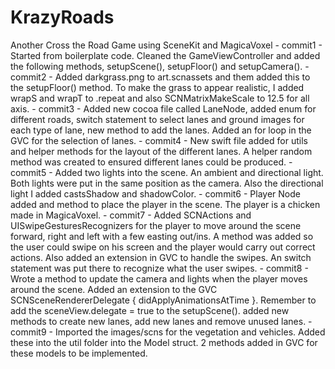 # KrazyRoads
Another Cross the Road Game using SceneKit and MagicaVoxel - 
commit1 - Started from boilerplate code. Cleaned the GameViewController and added the following methods, setupScene(), setupFloor() and 
setupCamera(). -
commit2 - Added darkgrass.png to art.scnassets and them added this to the setupFloor() method. To make the grass to appear realistic, I added wrapS and wrapT to .repeat and also SCNMatrixMakeScale to 12.5 for all axis. -
commit3 - Added new cocoa file called LaneNode, added enum for different roads, switch statement to select lanes and ground images for 
each type of lane, new method to add the lanes. Added an for loop in the GVC for the selection of lanes. - 
commit4 - New swift file added for utils and helper methods for the layout of the different lanes. A helper random method was created
to ensured different lanes could be produced. - 
commit5 - Added two lights into the scene. An ambient and directional light. Both lights were put in the same position as the camera.
Also the directional light I added castsShadow and shadowColor. - 
commit6 - Player Node added and method to place the player in the scene. The player is a chicken made in MagicaVoxel. - 
commit7 - Added SCNActions and UISwipeGesturesRecognizers for the player to move around the scene forward, right and left with a few
easting out/ins. A method was added so the user could swipe on his screen and the player would carry out correct actions. Also
added an extension in GVC to handle the swipes. An switch statement was put there to recognize what the user swipes. - 
commit8 - Wrote a method to update the camera and lights when the player moves around the scene. Added an extension to the GVC
SCNSceneRendererDelegate { didApplyAnimationsAtTime }. Remember to add the sceneView.delegate = true to the setupScene(). added new methods to create new lanes, add new lanes and remove unused lanes. -
commit9 - Imported the images/scns for the vegetation and vehicles. Added these into the util folder into the Model struct. 2 methods added in GVC for these models to be implemented.

